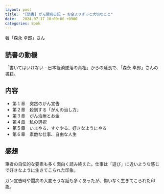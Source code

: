 ```yaml
---
layout: post
title:  "[読書] がん闘病日記 ― お金よりずっと大切なこと"
date:   2024-07-17 10:00:00 +0900
categories: Book
---
```


著「森永 卓郎」さん

## 読書の動機
「書いてはいけない - 日本経済墜落の真相」からの延長で、「森永 卓郎」さんの書籍。

## 内容
- 第１章　突然のがん宣告
- 第２章　殺到する「がんの治し方」
- 第３章　がん治療とお金
- 第４章　私の選択
- 第５章　いまやる、すぐやる、好きなようにやる
- 第６章　素敵な仕事、自由な人生

## 感想
筆者の自伝的な要素も多く面白く読み終えた。仕事は「遊び」に近いような感じで好きなように生きてこられた印象。

ガン宣告時や闘病の大変そうな話も多くあったが、悔いなく生きてこられた印象。